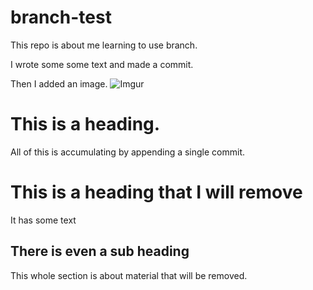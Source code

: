 # branch-test
This repo is about me learning to use branch.

I wrote some some text and made a commit.

Then I added an image.
![Imgur](https://i.imgur.com/jdHCpMn.png)

# This is a heading.
All of this is accumulating by appending a single commit.

# This is a heading that I will remove

It has some text

## There is even a sub heading

This whole section is about material that will be removed.